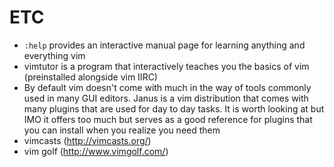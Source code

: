 # ETC

- `:help` provides an interactive manual page for learning anything and everything vim
- vimtutor is a program that interactively teaches you the basics of vim (preinstalled alongside vim
  IIRC)
- By default vim doesn't come with much in the way of tools commonly used in many GUI editors. Janus
  is a vim distribution that comes with many plugins that are used for day to day tasks. It is worth
  looking at but IMO it offers too much but serves as a good reference for plugins that you can
  install when you realize you need them
- vimcasts (http://vimcasts.org/)
- vim golf (http://www.vimgolf.com/)
